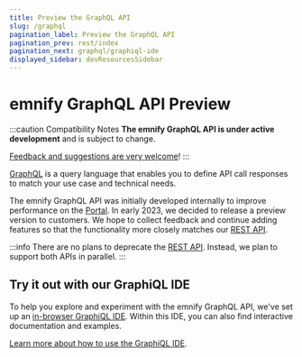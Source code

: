 ```yaml
---
title: Preview the GraphQL API
slug: /graphql
pagination_label: Preview the GraphQL API
pagination_prev: rest/index
pagination_next: graphql/graphiql-ide
displayed_sidebar: devResourcesSidebar
---
```


# emnify GraphQL API <span className="theme-doc-version-badge badge badge--primary">Preview</span>

:::caution Compatibility Notes
**The emnify GraphQL API is under active development** and is subject to change. 

[Feedback and suggestions are very welcome](https://emnify.canny.io/)!
:::

[GraphQL](https://graphql.org/) is a query language that enables you to define API call responses to match your use case and technical needs. 

The emnify GraphQL API was initially developed internally to improve performance on the [Portal](https://portal.emnify.com/).
In early 2023, we decided to release a preview version to customers. 
We hope to collect feedback and continue adding features so that the functionality more closely matches our [REST API](/rest). 

:::info
There are no plans to deprecate the [REST API](/rest). 
Instead, we plan to support both APIs in parallel. 
:::

## Try it out with our GraphiQL IDE

To help you explore and experiment with the emnify GraphQL API, we've set up an [in-browser GraphiQL IDE](https://graphql-playground.emnify.net/). 
Within this IDE, you can also find interactive documentation and examples.

[Learn more about how to use the GraphiQL IDE](/graphql/graphiql-ide).
